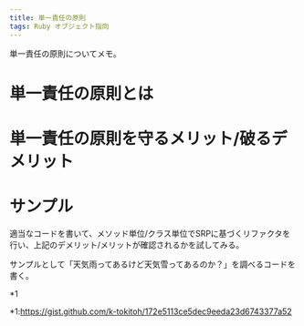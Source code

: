 ```yaml
---
title: 単一責任の原則
tags: Ruby オブジェクト指向
---
```

単一責任の原則についてメモ。

# 単一責任の原則とは

# 単一責任の原則を守るメリット/破るデメリット

# サンプル

適当なコードを書いて、メソッド単位/クラス単位でSRPに基づくリファクタを行い、上記のデメリット/メリットが確認されるかを試してみる。

サンプルとして「天気雨ってあるけど天気雪ってあるのか？」を調べるコードを書く。

*1

*1:<https://gist.github.com/k-tokitoh/172e5113ce5dec9eeda23d6743377a52>